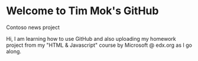 #  Welcome to Tim Mok's GitHub
Contoso news project

Hi, I am learning how to use GitHub and also uploading my homework project from my "HTML & Javascript" course by Microsoft @ edx.org as I go along.
